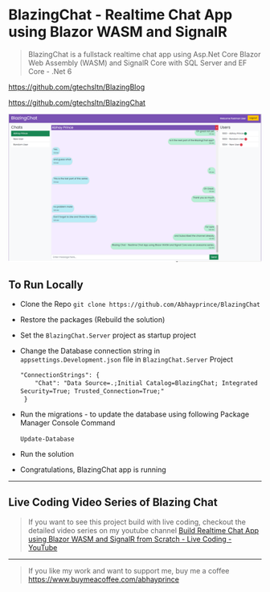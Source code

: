 # BlazingChat - Realtime Chat App using Blazor WASM and SignalR

> BlazingChat is a fullstack realtime chat app using Asp.Net Core Blazor Web Assembly (WASM) and SignalR Core with SQL Server and EF Core - .Net 6

https://github.com/gtechsltn/BlazingBlog

https://github.com/gtechsltn/BlazingChat

![BlazingChat](https://github.com/Abhayprince/BlazingChat/blob/master/Blazing-Chat-Final.png)

## To Run Locally
- Clone the Repo
    `git clone https://github.com/Abhayprince/BlazingChat `
    
- Restore the packages (Rebuild the solution)
    
- Set the `BlazingChat.Server` project as startup project
    
- Change the Database connection string in `appsettings.Development.json` file in `BlazingChat.Server` Project
    ```
    "ConnectionStrings": {
        "Chat": "Data Source=.;Initial Catalog=BlazingChat; Integrated Security=True; Trusted_Connection=True;"
     }
     ``` 
     
- Run the migrations - to update the database using following Package Manager Console Command
    
    `Update-Database`

- Run the solution

- Congratulations, BlazingChat  app is running
---------------------------------------
## Live Coding Video Series of Blazing Chat
> If you want to see this project build with live coding, checkout the detailed video series on my youtube channel
> [Build Realtime Chat App using Blazor WASM and SignalR from Scratch - Live Coding - YouTube](https://www.youtube.com/playlist?list=PLlgYGDJXMjDYOvwKk4UjmvIUB_z055Tkb)

-------------------------------

> If you like my work and want to support me, buy me a coffee https://www.buymeacoffee.com/abhayprince
